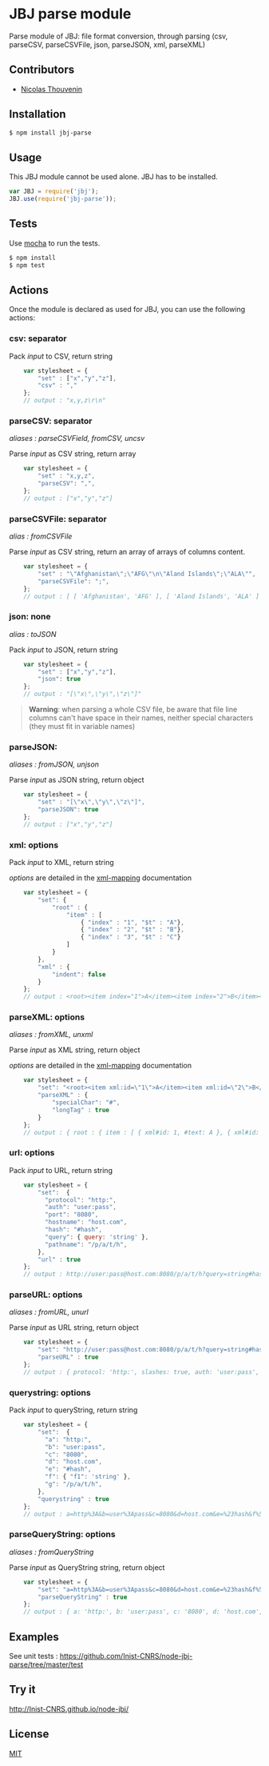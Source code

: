 # JBJ parse module

Parse module of JBJ: file format conversion, through parsing (csv, parseCSV, parseCSVFile, json, parseJSON, xml, parseXML)

## Contributors

  * [Nicolas Thouvenin](https://github.com/touv)

## Installation

```bash
$ npm install jbj-parse
```

## Usage

This JBJ module cannot be used alone. JBJ has to be installed.

```js
var JBJ = require('jbj');
JBJ.use(require('jbj-parse'));
```

## Tests

Use [mocha](https://github.com/visionmedia/mocha) to run the tests.

```bash
$ npm install
$ npm test
```

## Actions

Once the module is declared as used for JBJ, you can use the following actions:

<a id="csv"></a>
### csv: separator
Pack *input* to CSV, return string
```javascript
    var stylesheet = {
        "set" : ["x","y","z"],
        "csv" : ","
    };
    // output : "x,y,z\r\n"
```

<a id="parsecsv"></a>
### parseCSV: separator

*aliases : parseCSVField, fromCSV, uncsv*

Parse *input* as CSV string, return array
```javascript
    var stylesheet = {
        "set" : "x,y,z",
        "parseCSV": ",",
    };
    // output : ["x","y","z"]
```

<a id="parsecsvfile"></a>
### parseCSVFile: separator

*alias : fromCSVFile*

Parse *input* as CSV string, return an array of arrays of columns content.

```javascript
    var stylesheet = {
        "set" : "\"Afghanistan\";\"AFG\"\n\"Aland Islands\";\"ALA\"",
        "parseCSVFile": ";",
    };
    // output : [ [ 'Afghanistan', 'AFG' ], [ 'Aland Islands', 'ALA' ] ]
```

<a id="json"></a>
### json: none

*alias : toJSON*

Pack *input* to JSON, return string
```javascript
    var stylesheet = {
        "set" : ["x","y","z"],
        "json": true
    };
    // output : "[\"x\",\"y\",\"z\"]"
```

> **Warning**: when parsing a whole CSV file, be aware that file line columns can't have space in their names, neither special characters (they must fit in variable names)

<a id="parsejson"></a>
### parseJSON:

*aliases : fromJSON, unjson*

Parse *input* as JSON string, return object
```javascript
    var stylesheet = {
        "set" : "[\"x\",\"y\",\"z\"]",
        "parseJSON": true
    };
    // output : ["x","y","z"]
```

<a id="xml"></a>
### xml: options

Pack *input* to XML, return string

*options* are detailed in the [xml-mapping](https://github.com/touv/node-xml-mapping#options-1) documentation
```javascript
    var stylesheet = {
        "set": {
            "root" : {
                "item" : [
                    { "index" : "1", "$t" : "A"},
                    { "index" : "2", "$t" : "B"},
                    { "index" : "3", "$t" : "C"}
                ]
            }
        },
        "xml" : {
            "indent": false
        }
    };
    // output : <root><item index="1">A</item><item index="2">B</item><item index="3">C</item></root>
```

<a id="parsexml"></a>
### parseXML: options

*aliases : fromXML, unxml*

Parse *input* as XML string, return object

*options* are detailed in the [xml-mapping](https://github.com/touv/node-xml-mapping#options) documentation
```javascript
    var stylesheet = {
        "set": "<root><item xml:id=\"1\">A</item><item xml:id=\"2\">B</item><item xml:id=\"3\">C</item></root>",
        "parseXML" : {
            "specialChar": "#",
            "longTag" : true
        }
    };
    // output : { root : { item : [ { xml#id: 1, #text: A }, { xml#id: 2, #text: B }, { xml#id: 3, #text: C } ] } }
```

<a id="url"></a>
### url: options

Pack *input* to URL, return string

```javascript
    var stylesheet = {
        "set":  {
		  "protocol": "http:",
		  "auth": "user:pass",
		  "port": "8080",
		  "hostname": "host.com",
		  "hash": "#hash",
		  "query": { query: 'string' },
		  "pathname": "/p/a/t/h",
        },
        "url" : true
    };
    // output : http://user:pass@host.com:8080/p/a/t/h?query=string#hash
```

<a id="parseurl"></a>
### parseURL: options

*aliases : fromURL, unurl*

Parse *input* as URL string, return object

```javascript
    var stylesheet = {
        "set": "http://user:pass@host.com:8080/p/a/t/h?query=string#hash",
        "parseURL" : true
    };
    // output : { protocol: 'http:', slashes: true, auth: 'user:pass', host: 'host.com:8080', port: '8080', hostname: 'host.com', hash: '#hash', search: '?query=string', query: { query: 'string' }, pathname: '/p/a/t/h', path: '/p/a/t/h?query=string', href: 'http://user:pass@host.com:8080/p/a/t/h?query=string#hash' }
```

<a id="querystring"></a>
### querystring: options

Pack *input* to queryString, return string

```javascript
    var stylesheet = {
        "set":  {
		  "a": "http:",
		  "b": "user:pass",
		  "c": "8080",
		  "d": "host.com",
		  "e": "#hash",
		  "f": { "f1": 'string' },
		  "g": "/p/a/t/h",
        },
        "querystring" : true
    };
    // output : a=http%3A&b=user%3Apass&c=8080&d=host.com&e=%23hash&f%5Bf1%5D=string&g=%2Fp%2Fa%2Ft%2Fh
```

<a id="parsequerystring"></a>
### parseQueryString: options

*aliases : fromQueryString*

Parse *input* as QueryString string, return object

```javascript
    var stylesheet = {
        "set": "a=http%3A&b=user%3Apass&c=8080&d=host.com&e=%23hash&f%5Bf1%5D=string&g=%2Fp%2Fa%2Ft%2Fh",
        "parseQueryString" : true
    };
    // output : { a: 'http:', b: 'user:pass', c: '8080', d: 'host.com', e: '#hash', f: { f1: 'string' }, g: '/p/a/t/h' }

```




## Examples

See unit tests : https://github.com/Inist-CNRS/node-jbj-parse/tree/master/test


## Try it

http://Inist-CNRS.github.io/node-jbj/


## License

[MIT](https://github.com/Inist-CNRS/node-jbj-parse/blob/master/LICENSE)
